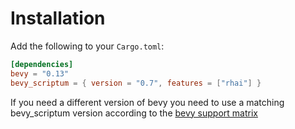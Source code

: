 # Installation

Add the following to your `Cargo.toml`:

```toml
[dependencies]
bevy = "0.13"
bevy_scriptum = { version = "0.7", features = ["rhai"] }
```

If you need a different version of bevy you need to use a matching bevy_scriptum
version according to the [bevy support matrix](../bevy_support_matrix.md)
